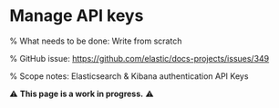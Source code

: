 # Manage API keys

% What needs to be done: Write from scratch

% GitHub issue: https://github.com/elastic/docs-projects/issues/349

% Scope notes: Elasticsearch & Kibana authentication API Keys

⚠️ **This page is a work in progress.** ⚠️